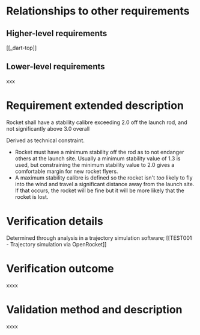 # Relationships to other requirements
## Higher-level requirements
[[_dart-top]]
## Lower-level requirements
xxx

# Requirement extended description
Rocket shall have a stability calibre exceeding 2.0 off the launch rod, and not significantly above 3.0 overall

Derived as technical constraint.
- Rocket must have a minimum stability off the rod as to not endanger others at the launch site. Usually a minimum stability value of 1.3 is used, but constraining the minimum stability value to 2.0 gives a comfortable margin for new rocket flyers.
- A maximum stability calibre is defined so the rocket isn't *too* likely to fly into the wind and travel a significant distance away from the launch site. If that occurs, the rocket will be fine but it will be more likely that the rocket is lost.

# Verification details
Determined through analysis in a trajectory simulation software; [[TEST001 - Trajectory simulation via OpenRocket]]

# Verification outcome
xxxx

# Validation method and description
xxxx
